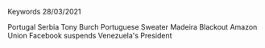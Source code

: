 Keywords 28/03/2021

Portugal Serbia
Tony Burch Portuguese Sweater
Madeira Blackout
Amazon Union
Facebook suspends Venezuela's President
